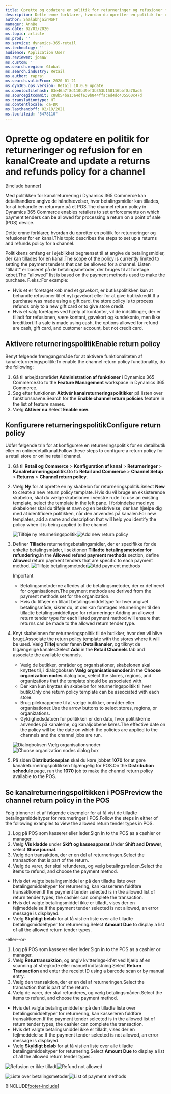 ```yaml
---
title: Oprette og opdatere en politik for returneringer og refusioner for en kanal
description: Dette emne forklarer, hvordan du opretter en politik for returneringer og refusioner for en kanal.
author: ShalabhjainMSFT
manager: AnnBe
ms.date: 02/03/2020
ms.topic: article
ms.prod: ''
ms.service: dynamics-365-retail
ms.technology: ''
audience: Application User
ms.reviewer: josaw
ms.custom: ''
ms.search.region: Global
ms.search.industry: Retail
ms.author: rapraj
ms.search.validFrom: 2020-01-21
ms.dyn365.ops.version: Retail 10.0.9 update
ms.openlocfilehash: 03e46a7f8d110bd9ef3b353b150116bbf8a70ad5
ms.sourcegitcommit: c88b54ba13a4dfe39b844ffaced4dc435560c47d
ms.translationtype: HT
ms.contentlocale: da-DK
ms.lasthandoff: 02/19/2021
ms.locfileid: "5478110"
---
```

# <a name="create-and-update-a-returns-and-refunds-policy-for-a-channel"></a><span data-ttu-id="ea4b7-103">Oprette og opdatere en politik for returneringer og refusion for en kanal</span><span class="sxs-lookup"><span data-stu-id="ea4b7-103">Create and update a returns and refunds policy for a channel</span></span>

[!include [banner](includes/banner.md)]

<span data-ttu-id="ea4b7-104">Med politikken for kanalreturnering i Dynamics 365 Commerce kan detailhandlere angive de håndhævelser, hvor betalingsmidler kan tillades, for at behandle en returvare på et POS.</span><span class="sxs-lookup"><span data-stu-id="ea4b7-104">The channel return policy in Dynamics 365 Commerce enables retailers to set enforcements on which payment tenders can be allowed for processing a return on a point of sale (POS) device.</span></span>  

<span data-ttu-id="ea4b7-105">Dette emne forklarer, hvordan du opretter en politik for returneringer og refusioner for en kanal.</span><span class="sxs-lookup"><span data-stu-id="ea4b7-105">This topic describes the steps to set up a returns and refunds policy for a channel.</span></span>

<span data-ttu-id="ea4b7-106">Politikkens omfang er i øjeblikket begrænset til at angive de betalingsmidler, der kan tillades for en kanal.</span><span class="sxs-lookup"><span data-stu-id="ea4b7-106">The scope of the policy is currently limited to setting the payment tenders that can be allowed for a channel.</span></span> <span data-ttu-id="ea4b7-107">Listen "tilladt" er baseret på de betalingsmetoder, der bruges til at foretage købet.</span><span class="sxs-lookup"><span data-stu-id="ea4b7-107">The "allowed" list is based on the payment methods used to make the purchase.</span></span> <span data-ttu-id="ea4b7-108">F.eks.:</span><span class="sxs-lookup"><span data-stu-id="ea4b7-108">For example:</span></span>

- <span data-ttu-id="ea4b7-109">Hvis et er foretaget køb med et gavekort, er butikspolitikken kun at behandle refusioner til et nyt gavekort eller for at give butikskredit.</span><span class="sxs-lookup"><span data-stu-id="ea4b7-109">If a purchase was made using a gift card, the store policy is to process refunds only to a new gift card or to give store credit.</span></span> 
- <span data-ttu-id="ea4b7-110">Hvis et salg foretages ved hjælp af kontanter, vil de indstillinger, der er tilladt for refusionen, være kontant, gavekort og kundekonto, men ikke kreditkort.</span><span class="sxs-lookup"><span data-stu-id="ea4b7-110">If a sale is made using cash, the options allowed for refund are cash, gift card, and customer account, but not credit card.</span></span> 


## <a name="enable-return-policy"></a><span data-ttu-id="ea4b7-111">Aktivere returneringspolitik</span><span class="sxs-lookup"><span data-stu-id="ea4b7-111">Enable return policy</span></span>

<span data-ttu-id="ea4b7-112">Benyt følgende fremgangsmåde for at aktivere funktionaliteten af kanalreturneringspolitik:</span><span class="sxs-lookup"><span data-stu-id="ea4b7-112">To enable the channel return policy functionality, do the following:</span></span>

1. <span data-ttu-id="ea4b7-113">Gå til arbejdsområdet **Administration af funktioner** i Dynamics 365 Commerce.</span><span class="sxs-lookup"><span data-stu-id="ea4b7-113">Go to the **Feature Management** workspace in Dynamics 365 Commerce.</span></span>
2. <span data-ttu-id="ea4b7-114">Søg efter funktionen **Aktivér kanalreturneringspolitikker** på listen over funktionsnavne.</span><span class="sxs-lookup"><span data-stu-id="ea4b7-114">Search for the **Enable channel return policies** feature in the list of feature names.</span></span>
3. <span data-ttu-id="ea4b7-115">Vælg **Aktiver nu**.</span><span class="sxs-lookup"><span data-stu-id="ea4b7-115">Select **Enable now**.</span></span> 

## <a name="configure-return-policy"></a><span data-ttu-id="ea4b7-116">Konfigurere returneringspolitik</span><span class="sxs-lookup"><span data-stu-id="ea4b7-116">Configure return policy</span></span>

<span data-ttu-id="ea4b7-117">Udfør følgende trin for at konfigurere en returneringspolitik for en detailbutik eller en onlinedetailkanal.</span><span class="sxs-lookup"><span data-stu-id="ea4b7-117">Follow these steps to configure a return policy for a retail store or online retail channel.</span></span>

1. <span data-ttu-id="ea4b7-118">Gå til **Retail og Commerce** \> **Konfiguration af kanal** \> **Returneringer** \> **Kanalreturneringspolitik**.</span><span class="sxs-lookup"><span data-stu-id="ea4b7-118">Go to **Retail and Commerce** \> **Channel Setup** \> **Returns** \> **Channel return policy**.</span></span>

2. <span data-ttu-id="ea4b7-119">Vælg **Ny** for at oprette en ny skabelon for returneringspolitik.</span><span class="sxs-lookup"><span data-stu-id="ea4b7-119">Select **New** to create a new return policy template.</span></span> <span data-ttu-id="ea4b7-120">Hvis du vil bruge en eksisterende skabelon, skal du vælge skabelonen i venstre rude.</span><span class="sxs-lookup"><span data-stu-id="ea4b7-120">To use an existing template, select the template in the left pane.</span></span> <span data-ttu-id="ea4b7-121">I forbindelse med nye skabeloner skal du tilføje et navn og en beskrivelse, der kan hjælpe dig med at identificere politikken, når den anvendes på kanalen.</span><span class="sxs-lookup"><span data-stu-id="ea4b7-121">For new templates, add a name and description that will help you identify the policy when it is being applied to the channel.</span></span>

   <span data-ttu-id="ea4b7-122">![Tilføje ny returneringspolitik](media/Return-policy-page1.png "Tilføje ny returneringspolitik")</span><span class="sxs-lookup"><span data-stu-id="ea4b7-122">![Add new return policy](media/Return-policy-page1.png "Add new return rolicy")</span></span>
     
   
3. <span data-ttu-id="ea4b7-123">Definer **Tilladte** returneringsbetalingsmidler, der er specifikke for de enkelte betalingsmåder, i sektionen **Tilladte betalingsmetoder for refundering**.</span><span class="sxs-lookup"><span data-stu-id="ea4b7-123">In the **Allowed refund payment methods** section, define **Allowed** return payment tenders that are specific to each payment method.</span></span>
   <span data-ttu-id="ea4b7-124">![Tilføje betalingsmetoder](media/Return-policy-page2.PNG "Angive tilladte betalingsmetoder pr. betalingstype")</span><span class="sxs-lookup"><span data-stu-id="ea4b7-124">![Add payment methods](media/Return-policy-page2.PNG "Set allowed payment methods per payment type")</span></span>
   
    > [!IMPORTANT]
    > - <span data-ttu-id="ea4b7-125">Betalingsmetoderne afledes af de betalingsmetoder, der er defineret for organisationen.</span><span class="sxs-lookup"><span data-stu-id="ea4b7-125">The payment methods are derived from the payment methods set for the organization.</span></span>
    > - <span data-ttu-id="ea4b7-126">Hvis du tilføjer en tilladt betalingsmiddeltype for hver angivet betalingsmåde, sikrer du, at der kan foretages returneringer til den tilladte betalingsmiddeltype for returneringer.</span><span class="sxs-lookup"><span data-stu-id="ea4b7-126">Adding an allowed return tender type for each listed payment method will ensure that returns can be made to the allowed return tender type.</span></span>
    
4. <span data-ttu-id="ea4b7-127">Knyt skabelonen for returneringspolitik til de butikker, hvor den vil blive brugt.</span><span class="sxs-lookup"><span data-stu-id="ea4b7-127">Associate the return policy template with the stores where it will be used.</span></span> <span data-ttu-id="ea4b7-128">Vælg **Tilføj** under fanen **Detailkanaler**, og tilknyt de tilgængelige kanaler.</span><span class="sxs-lookup"><span data-stu-id="ea4b7-128">Select **Add** in the **Retail Channels** tab and associate the available channels.</span></span> 

    - <span data-ttu-id="ea4b7-129">Vælg de butikker, områder og organisationer, skabelonen skal knyttes til, i dialogboksen **Vælg organisationsnoder**.</span><span class="sxs-lookup"><span data-stu-id="ea4b7-129">In the **Choose organization nodes** dialog box, select the stores, regions, and organizations that the template should be associated with.</span></span>
    - <span data-ttu-id="ea4b7-130">Der kan kun knyttes én skabelon for returneringspolitik til hver butik.</span><span class="sxs-lookup"><span data-stu-id="ea4b7-130">Only one return policy template can be associated with each store.</span></span>
    - <span data-ttu-id="ea4b7-131">Brug pileknapperne til at vælge butikker, områder eller organisationer.</span><span class="sxs-lookup"><span data-stu-id="ea4b7-131">Use the arrow buttons to select stores, regions, or organizations.</span></span>
    - <span data-ttu-id="ea4b7-132">Gyldighedsdatoen for politikken er den dato, hvor politikkerne anvendes på kanalerne, og kanaljobbene køres.</span><span class="sxs-lookup"><span data-stu-id="ea4b7-132">The effective date on the policy will be the date on which the policies are applied to the channels and the channel jobs are run.</span></span> 

    <span data-ttu-id="ea4b7-133">![Dialogboksen Vælg organisationsnoder](media/Return-policy-page3.PNG "Dialogboksen Vælg organisationsnoder")</span><span class="sxs-lookup"><span data-stu-id="ea4b7-133">![Choose organization nodes dialog box](media/Return-policy-page3.PNG "Choose organization nodes dialog box")</span></span>

5. <span data-ttu-id="ea4b7-134">På siden **Distributionsplan** skal du køre jobbet **1070** for at gøre kanalreturneringspolitikken tilgængelig for POS.</span><span class="sxs-lookup"><span data-stu-id="ea4b7-134">On the **Distribution schedule** page, run the **1070** job to make the channel return policy available to the POS.</span></span>

## <a name="preview-the-channel-return-policy-in-the-pos"></a><span data-ttu-id="ea4b7-135">Se kanalreturneringspolitikken i POS</span><span class="sxs-lookup"><span data-stu-id="ea4b7-135">Preview the channel return policy in the POS</span></span>

<span data-ttu-id="ea4b7-136">Følg trinnene i et af følgende eksempler for at få vist de tilladte betalingsmiddeltyper for returneringer i POS.</span><span class="sxs-lookup"><span data-stu-id="ea4b7-136">Follow the steps in either of the following examples to view the allowed return tender types in POS.</span></span>

1. <span data-ttu-id="ea4b7-137">Log på POS som kasserer eller leder.</span><span class="sxs-lookup"><span data-stu-id="ea4b7-137">Sign in to the POS as a cashier or manager.</span></span>
2. <span data-ttu-id="ea4b7-138">Vælg **Vis kladde** under **Skift og kasseapparat**.</span><span class="sxs-lookup"><span data-stu-id="ea4b7-138">Under **Shift and Drawer**, select **Show journal**.</span></span>
3. <span data-ttu-id="ea4b7-139">Vælg den transaktion, der er en del af returneringen.</span><span class="sxs-lookup"><span data-stu-id="ea4b7-139">Select the transaction that is part of the return.</span></span> 
4. <span data-ttu-id="ea4b7-140">Vælg de varer, der skal refunderes, og vælg betalingsmåden.</span><span class="sxs-lookup"><span data-stu-id="ea4b7-140">Select the items to refund, and choose the payment method.</span></span>  
- <span data-ttu-id="ea4b7-141">Hvis det valgte betalingsmiddel er på den tilladte liste over betalingsmiddeltyper for returnering, kan kassereren fuldføre transaktionen.</span><span class="sxs-lookup"><span data-stu-id="ea4b7-141">If the payment tender selected is in the allowed list of return tender types, the cashier can complete the transaction.</span></span>
- <span data-ttu-id="ea4b7-142">Hvis det valgte betalingsmiddel ikke er tilladt, vises der en fejlmeddelelse.</span><span class="sxs-lookup"><span data-stu-id="ea4b7-142">If the payment tender selected is not allowed, an error message is displayed.</span></span>
- <span data-ttu-id="ea4b7-143">Vælg **Skyldigt beløb** for at få vist en liste over alle tilladte betalingsmiddeltyper for returnering.</span><span class="sxs-lookup"><span data-stu-id="ea4b7-143">Select **Amount Due** to display a list of all the allowed return tender types.</span></span>

<span data-ttu-id="ea4b7-144">-eller-</span><span class="sxs-lookup"><span data-stu-id="ea4b7-144">-or-</span></span>

1. <span data-ttu-id="ea4b7-145">Log på POS som kasserer eller leder.</span><span class="sxs-lookup"><span data-stu-id="ea4b7-145">Sign in to the POS as a cashier or manager.</span></span>
2. <span data-ttu-id="ea4b7-146">Vælg **Returtransaktion**, og angiv kvitterings-id'et ved hjælp af en scanning af stregkode eller manuel indtastning.</span><span class="sxs-lookup"><span data-stu-id="ea4b7-146">Select **Return Transaction** and enter the receipt ID using a barcode scan or by manual entry.</span></span> 
3. <span data-ttu-id="ea4b7-147">Vælg den transaktion, der er en del af returneringen.</span><span class="sxs-lookup"><span data-stu-id="ea4b7-147">Select the transaction that is part of the return.</span></span> 
4. <span data-ttu-id="ea4b7-148">Vælg de varer, der skal refunderes, og vælg betalingsmåden.</span><span class="sxs-lookup"><span data-stu-id="ea4b7-148">Select the items to refund, and choose the payment method.</span></span>  
- <span data-ttu-id="ea4b7-149">Hvis det valgte betalingsmiddel er på den tilladte liste over betalingsmiddeltyper for returnering, kan kassereren fuldføre transaktionen.</span><span class="sxs-lookup"><span data-stu-id="ea4b7-149">If the payment tender selected is in the allowed list of return tender types, the cashier can complete the transaction.</span></span>
- <span data-ttu-id="ea4b7-150">Hvis det valgte betalingsmiddel ikke er tilladt, vises der en fejlmeddelelse.</span><span class="sxs-lookup"><span data-stu-id="ea4b7-150">If the payment tender selected is not allowed, an error message is displayed.</span></span>
- <span data-ttu-id="ea4b7-151">Vælg **Skyldigt beløb** for at få vist en liste over alle tilladte betalingsmiddeltyper for returnering.</span><span class="sxs-lookup"><span data-stu-id="ea4b7-151">Select **Amount Due** to display a list of all the allowed return tender types.</span></span>

<span data-ttu-id="ea4b7-152">![Refusion er ikke tilladt](media/Return-policy-page6.png "Refusionstype er ikke tilladt")</span><span class="sxs-lookup"><span data-stu-id="ea4b7-152">![Refund not allowed](media/Return-policy-page6.png "Refund type not allowed")</span></span>



<span data-ttu-id="ea4b7-153">![Liste over betalingsmetoder](media/Return-policy-page5.PNG "Refusionstyper er tilladt")</span><span class="sxs-lookup"><span data-stu-id="ea4b7-153">![List of payment methods](media/Return-policy-page5.PNG "Refund types allowed")</span></span>


[!INCLUDE[footer-include](../includes/footer-banner.md)]
